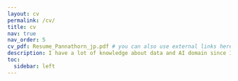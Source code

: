 ```yaml
---
layout: cv
permalink: /cv/
title: cv
nav: true
nav_order: 5
cv_pdf: Resume_Pannathorn_jp.pdf # you can also use external links here
description: I have a lot of knowledge about data and AI domain since I gain many experiences when I join internships program. Additionally, I also have skills about research assistant. You can download my CV at pdf button.
toc:
  sidebar: left
---
```

